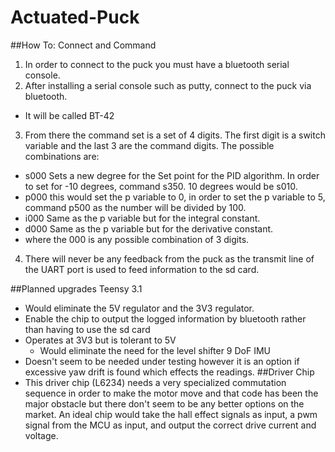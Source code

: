 # Actuated-Puck

##How To:
Connect and Command
 1. In order to connect to the puck you must have a bluetooth serial console.
 2. After installing a serial console such as putty, connect to the puck via bluetooth.
   * It will be called BT-42
 3. From there the command set is a set of 4 digits. The first digit is a switch variable and the last 3 are the command digits. The possible combinations are:
   * s000
Sets a new degree for the Set point for the PID algorithm.
In order to set for -10 degrees, command s350.
10 degrees would be s010.
   * p000
this would set the p variable to 0, in order to set the p variable to 5, command p500 as the number will be divided by 100.
  * i000
Same as the p variable but for the integral constant.
  * d000
Same as the p variable but for the derivative constant.
  * where the 000 is any possible combination of 3 digits.
 4. There will never be any feedback from the puck as the transmit line of the UART port is used to feed information to the sd card.

##Planned upgrades
Teensy 3.1
  * Would eliminate the 5V regulator and the 3V3 regulator.
  * Enable the chip to output the logged information by bluetooth rather than having to use the sd card
  * Operates at 3V3 but is tolerant to 5V
    * Would eliminate the need for the level shifter
9 DoF IMU
  * Doesn't seem to be needed under testing however it is an option if excessive yaw drift is found which effects the readings.
##Driver Chip
  * This driver chip (L6234) needs a very specialized commutation sequence in order to make the motor move and that code has been the major obstacle but there don't seem to be any better options on the market. An ideal chip would take the hall effect signals as input, a pwm signal from the MCU as input, and output the correct drive current and voltage.
